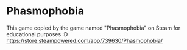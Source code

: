 # Phasmophobia
This game copied by the game named "Phasmophobia" on Steam for educational purposes :D
https://store.steampowered.com/app/739630/Phasmophobia/
